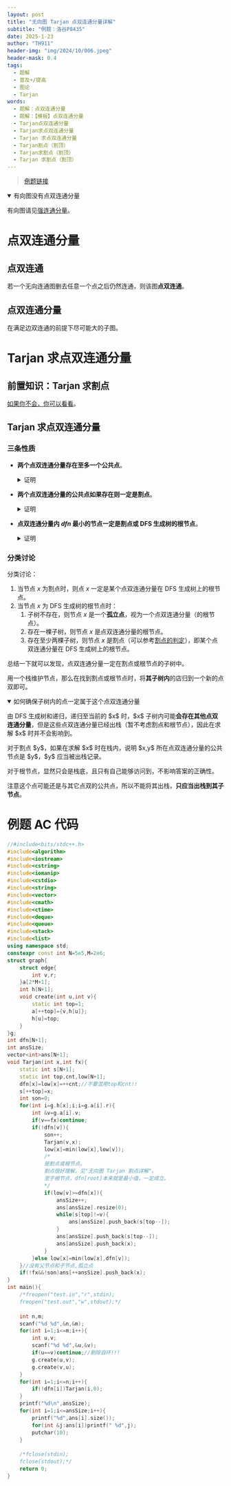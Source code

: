 ```yaml
---
layout: post
title: "无向图 Tarjan 点双连通分量详解"
subtitle: "例题：洛谷P8435"
date: 2025-1-23
author: "TH911"
header-img: "img/2024/10/006.jpeg"
header-mask: 0.4
tags:
  - 题解
  - 普及+/提高
  - 图论
  - Tarjan
words:
  - 题解：点双连通分量
  - 题解：【模板】点双连通分量
  - Tarjan点双连通分量
  - Tarjan求点双连通分量
  - Tarjan 求点双连通分量
  - Tarjan割点（割顶）
  - Tarjan求割点（割顶）
  - Tarjan 求割点（割顶）
---
```


> [例题链接](https://www.luogu.com.cn/problem/P8435)

<details class="tip" open>
    <summary>有向图没有点双连通分量</summary>
    <p>
        有向图请见<a href="/2025/01/23/1/">强连通分量</a>。
    </p>
</details>

# 点双连通分量

## 点双连通

若一个无向连通图删去任意一个点之后仍然连通，则该图**点双连通**。

## 点双连通分量

在满足边双连通的前提下尽可能大的子图。

# Tarjan 求点双连通分量

## 前置知识：Tarjan 求割点

[如果你不会，你可以看看](/2025/01/23/5/)。

## Tarjan 求点双连通分量

### 三条性质

* **两个点双连通分量存在至多一个公共点**。

  <details class="note">
      <summary>证明</summary>
      <p style="display:block;">
          假设两个点双连通分量可以存在至少两个公共点。
      </p>
      <p>
          <img src="/img/2025/01/035.png">
      </p>
      <p>
          如图中绿色点双连通分量和红色点双连通分量，显然将二者合并之后仍然满足点双连通分量的定义，因此二者都<b>不是</b>点双连通分量（不满足“极大”）。
      </p>
      <p>
         与假设矛盾，故原命题成立。
      </p>
  </details>

* **两个点双连通分量的公共点如果存在则一定是割点**。

  <details class="note">
      <summary>证明</summary>
      <p>
          假设两个点双连通分量存在的公共点不为割点。
      </p>
      <p>
          <img src="/img/2025/01/036.png">
      </p>
      <p>
          则如图所示，由割点的性质，断开并不会导致不连通，因此绿色部分和红色部分也可以合并，因此绿色部分和红色部分都不为强连通分量。
      </p>
      <p>
          与假设矛盾，故原命题成立。
      </p>
  </details>

* **点双连通分量内 $dfn$ 最小的节点一定是割点或 DFS 生成树的根节点**。

  <details class="note">
      <summary>证明</summary>
      <p>
          令某点双连通分量内 $dfn$ 最小的节点为 $x$。
      </p>
      <ol>
          <li>
              <p>
                  当 $x$ 为根节点时：
              </p>
              <p>
                  显然成立。因为在 DFS 生成树中，深度最小的节点 $dfn$ 最小，最小时可以显然为根节点。
              </p>
          </li>
          <li>
              <p>
                  当 $x$ 不为根节点时：
              </p>
              <p>
                  假设节点 $x$ 不为割点。
              </p>
              <p>
                  那么将该点双连通分量与 $x$ 的父节点合并到一起，显然可以成为一个点双连通分量，则 $x$ 不是 $dfn$ 最小的节点。
              </p>
              <p>
                  与假设矛盾，故此种情况下原命题成立。
              </p>
          </li>
      </ol>
      <p>
          证毕。
      </p>
  </details>

### 分类讨论

分类讨论：

1. 当节点 $x$ 为割点时，则点 $x$ 一定是某个点双连通分量在 DFS 生成树上的根节点。
2. 当节点 $x$ 为 DFS 生成树的根节点时：
   1. 子树不存在，则节点 $x$ 是一个**孤立点**，视为一个点双连通分量（的根节点）。
   2. 存在一棵子树，则节点 $x$ 是点双连通分量的根节点。
   3. 存在至少两棵子树，则节点 $x$ 是割点（可以参考[割点的判定](/2025/01/23/5/#割点的判定)），即某个点双连通分量在 DFS 生成树上的根节点。

总结一下就可以发现，点双连通分量一定在割点或根节点的子树中。

用一个栈维护节点，那么在找到割点或根节点时，将**其子树内**的店归到一个新的点双即可。

<details class="question" open>
    <summary>如何确保子树内的点一定属于这个点双连通分量</summary>
    <p>
        由 DFS 生成树和递归，递归至当前的 $x$ 时，$x$ 子树内可能<b>会存在其他点双连通分量</b>，但是这些点双连通分量已经出栈（暂不考虑割点和根节点），因此在求解 $x$ 时并不会影响到。
    </p>
    <p>
        对于割点 $y$，如果在求解 $x$ 时在栈内，说明 $x,y$ 所在点双连通分量的公共节点是 $y$，$y$ 应当被出栈记录。
    </p>
    <p>
        对于根节点，显然只会是栈底，且只有自己能够访问到，不影响答案的正确性。
    </p>
</details>

注意这个点可能还是与其它点双的公共点，所以不能将其出栈，**只应当出栈到其子节点**。

# 例题 AC 代码

```cpp
//#include<bits/stdc++.h>
#include<algorithm>
#include<iostream>
#include<cstring>
#include<iomanip>
#include<cstdio>
#include<string>
#include<vector>
#include<cmath>
#include<ctime>
#include<deque>
#include<queue>
#include<stack>
#include<list>
using namespace std;
constexpr const int N=5e5,M=2e6;
struct graph{
	struct edge{
		int v,r;
	}a[2*M+1];
	int h[N+1];
	void create(int u,int v){
		static int top=1;
		a[++top]={v,h[u]};
		h[u]=top;
	}
}g;
int dfn[N+1];
int ansSize;
vector<int>ans[N+1];
void Tarjan(int x,int fx){
	static int s[N+1];
	static int top,cnt,low[N+1];
	dfn[x]=low[x]=++cnt;//不要混用top和cnt!!
	s[++top]=x;
	int son=0;
	for(int i=g.h[x];i;i=g.a[i].r){
		int &v=g.a[i].v;
		if(v==fx)continue;
		if(!dfn[v]){
			son++;
			Tarjan(v,x);
			low[x]=min(low[x],low[v]);
            /*
            是割点或根节点。
            割点很好理解，见"无向图 Tarjan 割点详解"。
            至于根节点，dfn[root]本来就是最小值，一定成立。
            */
			if(low[v]>=dfn[x]){
				ansSize++;
				ans[ansSize].resize(0);
				while(s[top]!=v){
					ans[ansSize].push_back(s[top--]);
				}
				ans[ansSize].push_back(s[top--]);
				ans[ansSize].push_back(x);
			}
		}else low[x]=min(low[x],dfn[v]);
	}//没有父节点和子节点,孤立点
	if(!fx&&!son)ans[++ansSize].push_back(x); 
}
int main(){
	/*freopen("test.in","r",stdin);
	freopen("test.out","w",stdout);*/
	
	int n,m;
	scanf("%d %d",&n,&m);
	for(int i=1;i<=m;i++){
		int u,v;
		scanf("%d %d",&u,&v);
		if(u==v)continue;//剔除自环!!!
		g.create(u,v);
		g.create(v,u);
	}
	for(int i=1;i<=n;i++){
		if(!dfn[i])Tarjan(i,0);
	}
	printf("%d\n",ansSize);
	for(int i=1;i<=ansSize;i++){
		printf("%d",ans[i].size());
		for(int &j:ans[i])printf(" %d",j);
		putchar(10);
	}
	
	/*fclose(stdin);
	fclose(stdout);*/
	return 0;
}
```

